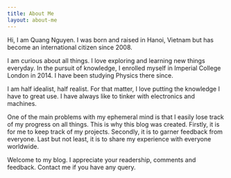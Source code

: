 ```yaml
---
title: About Me
layout: about-me
---
```


Hi, I am Quang Nguyen. I was born and raised in Hanoi, Vietnam but has become an international citizen since 2008.

I am curious about all things. I love exploring and learning new things everyday. In the pursuit of knowledge, I enrolled myself in Imperial College London in 2014. I have been studying Physics there since.

I am half idealist, half realist. For that matter, I love putting the knowledge I have to great use. I have always like to tinker with electronics and machines.

One of the main problems with my ephemeral mind is that I easily lose track of my progress on all things. This is why this blog was created. Firstly, it is for me to keep track of my projects. Secondly, it is to garner feedback from everyone. Last but not least, it is to share my experience with everyone worldwide.

Welcome to my blog. I appreciate your readership, comments and feedback. Contact me if you have any query.
